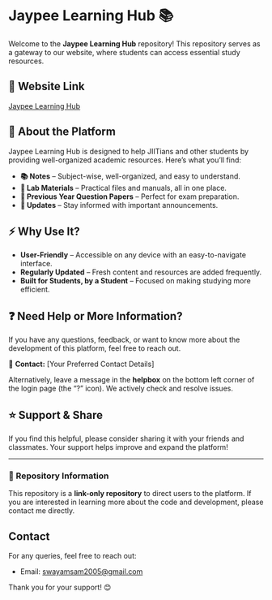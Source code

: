 # Jaypee Learning Hub 📚

Welcome to the **Jaypee Learning Hub** repository! This repository serves as a gateway to our website, where students can access essential study resources.

## 🔗 Website Link
[Jaypee Learning Hub](https://jaypeelearninghub.great-site.net/)

## 📌 About the Platform
Jaypee Learning Hub is designed to help JIITians and other students by providing well-organized academic resources. Here’s what you’ll find:

- **📚 Notes** – Subject-wise, well-organized, and easy to understand.
- **🧪 Lab Materials** – Practical files and manuals, all in one place.
- **📜 Previous Year Question Papers** – Perfect for exam preparation.
- **📢 Updates** – Stay informed with important announcements.

## ⚡ Why Use It?
- **User-Friendly** – Accessible on any device with an easy-to-navigate interface.
- **Regularly Updated** – Fresh content and resources are added frequently.
- **Built for Students, by a Student** – Focused on making studying more efficient.

## ❓ Need Help or More Information?
If you have any questions, feedback, or want to know more about the development of this platform, feel free to reach out.

📩 **Contact:** [Your Preferred Contact Details]

Alternatively, leave a message in the **helpbox** on the bottom left corner of the login page (the “?” icon). We actively check and resolve issues.

## ⭐ Support & Share
If you find this helpful, please consider sharing it with your friends and classmates. Your support helps improve and expand the platform!

---

### 📜 Repository Information
This repository is a **link-only repository** to direct users to the platform. If you are interested in learning more about the code and development, please contact me directly.

## Contact
For any queries, feel free to reach out:

- Email: [swayamsam2005@gmail.com](mailto:swayamsam2005@gmail.com)

Thank you for your support! 😊

